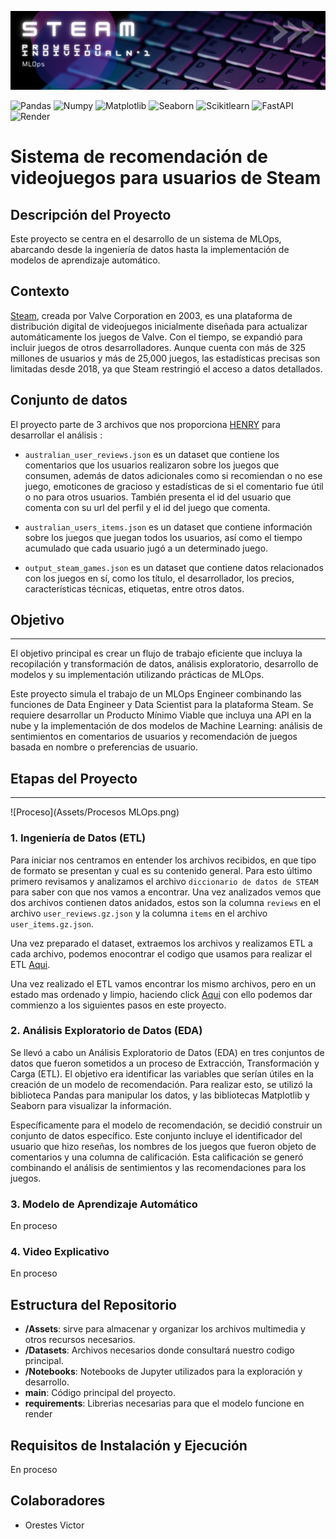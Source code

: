 ![Steam](Assets/Steam.png)
<br />


   
![Pandas](https://img.shields.io/badge/-Pandas-333333?style=flat&logo=pandas)
![Numpy](https://img.shields.io/badge/-Numpy-333333?style=flat&logo=numpy)
![Matplotlib](https://img.shields.io/badge/-Matplotlib-333333?style=flat&logo=matplotlib)
![Seaborn](https://img.shields.io/badge/-Seaborn-333333?style=flat&logo=seaborn)
![Scikitlearn](https://img.shields.io/badge/-Scikitlearn-333333?style=flat&logo=scikitlearn)
![FastAPI](https://img.shields.io/badge/-FastAPI-333333?style=flat&logo=fastapi)
![Render](https://img.shields.io/badge/-Render-333333?style=flat&logo=render)

# Sistema de recomendación de videojuegos para usuarios de Steam

## Descripción del Proyecto
Este proyecto se centra en el desarrollo de un sistema de MLOps, abarcando desde la ingeniería de datos hasta la implementación de modelos de aprendizaje automático.

## Contexto
[Steam](https://store.steampowered.com/?l=spanish), creada por Valve Corporation en 2003, es una plataforma de distribución digital de videojuegos inicialmente diseñada para actualizar automáticamente los juegos de Valve. Con el tiempo, se expandió para incluir juegos de otros desarrolladores. Aunque cuenta con más de 325 millones de usuarios y más de 25,000 juegos, las estadísticas precisas son limitadas desde 2018, ya que Steam restringió el acceso a datos detallados.

## Conjunto de datos
El proyecto parte de 3 archivos que nos proporciona [HENRY](https://www.soyhenry.com/) para desarrollar el análisis :

* `australian_user_reviews.json` es un dataset que contiene los comentarios que los usuarios realizaron sobre los juegos que consumen, además de datos adicionales como si recomiendan o no ese juego, emoticones de gracioso y estadísticas de si el comentario fue útil o no para otros usuarios. También presenta el id del usuario que comenta con su url del perfil y el id del juego que comenta.

* `australian_users_items.json` es un dataset que contiene información sobre los juegos que juegan todos los usuarios, así como el tiempo acumulado que cada usuario jugó a un determinado juego.

* `output_steam_games.json` es un dataset que contiene datos relacionados con los juegos en sí, como los título, el desarrollador, los precios, características técnicas, etiquetas, entre otros datos.

## Objetivo
___
El objetivo principal es crear un flujo de trabajo eficiente que incluya la recopilación y transformación de datos, análisis exploratorio, desarrollo de modelos y su implementación utilizando prácticas de MLOps. <p/> 

Este proyecto simula el trabajo de un MLOps Engineer combinando las funciones de Data Engineer y Data Scientist para la plataforma Steam. Se requiere desarrollar un Producto Mínimo Viable que incluya una API en la nube y la implementación de dos modelos de Machine Learning: análisis de sentimientos en comentarios de usuarios y recomendación de juegos basada en nombre o preferencias de usuario.

## Etapas del Proyecto
___

![Proceso](Assets/Procesos MLOps.png)
<br />

### 1. Ingeniería de Datos (ETL)
Para iniciar nos centramos en entender los archivos recibidos, en que tipo de formato se presentan y cual es su contenido general.
Para esto último primero revisamos y analizamos el archivo `diccionario de datos de STEAM` para saber con que nos vamos a encontrar. Una vez analizados vemos que dos archivos contienen datos anidados, estos son la columna `reviews` en el archivo `user_reviews.gz.json` y la columna `items` en el archivo `user_items.gz.json`. 

Una vez preparado el dataset, extraemos los archivos y realizamos ETL a cada archivo, podemos enocontrar el codigo que usamos para realizar el ETL [Aqui](https://colab.research.google.com/drive/1wpoG_OeerKu2RNRqlkmaiyt9TrYebUN9?usp=drive_link).

Una vez realizado el ETL vamos encontrar los mismo archivos, pero en un estado mas ordenado y limpio, haciendo click [Aqui](https://drive.google.com/drive/folders/1qvEJ80g96ZBjeuiH_M_Nv5Mnr_GACZ0t?usp=drive_link) con ello podemos dar commienzo a los siguientes pasos en este proyecto.

### 2. Análisis Exploratorio de Datos (EDA)
Se llevó a cabo un Análisis Exploratorio de Datos (EDA) en tres conjuntos de datos que fueron sometidos a un proceso de Extracción, Transformación y Carga (ETL). El objetivo era identificar las variables que serían útiles en la creación de un modelo de recomendación. Para realizar esto, se utilizó la biblioteca Pandas para manipular los datos, y las bibliotecas Matplotlib y Seaborn para visualizar la información.

Específicamente para el modelo de recomendación, se decidió construir un conjunto de datos específico. Este conjunto incluye el identificador del usuario que hizo reseñas, los nombres de los juegos que fueron objeto de comentarios y una columna de calificación. Esta calificación se generó combinando el análisis de sentimientos y las recomendaciones para los juegos.

### 3. Modelo de Aprendizaje Automático
En proceso

### 4. Video Explicativo
En proceso

## Estructura del Repositorio
- **/Assets**: sirve para almacenar y organizar los archivos multimedia y otros recursos necesarios.
- **/Datasets**: Archivos necesarios donde consultará nuestro codigo principal.
- **/Notebooks**: Notebooks de Jupyter utilizados para la exploración y desarrollo.
- **main**: Código principal del proyecto.
- **requirements**: Librerias necesarias para que el modelo funcione en render

## Requisitos de Instalación y Ejecución
En proceso

## Colaboradores
- Orestes Victor
